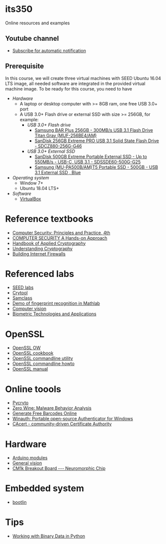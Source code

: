 # its350
Online resources and examples

## Youtube channel
* [Subscribe for automatic notification](https://www.youtube.com/channel/UCjIWgywyl8qMGgxdzTlI63A)

## Prerequisite
In this course, we will create three virtual machines with SEED Ubuntu 16.04 LTS image, all needed software are integrated  in the provided virtual machine image. To be ready for this course, you need to have
* _Hardware_
  * A laptop or desktop computer with >= 8GB ram, one free USB 3.0+ port
  * A USB 3.0+ Flash drive or external SSD with size >= 256GB, for example:
    * _USB 3.0+ Flash drive_
      * [Samsung BAR Plus 256GB - 300MB/s USB 3.1 Flash Drive Titan Gray (MUF-256BE4/AM)](https://www.amazon.com/Samsung-BAR-Plus-32GB-MUF-32BE4/dp/B07BPKL2D2?ref\_=fsclp\_pl\_dp\_2&th=1)
      * [SanDisk 256GB Extreme PRO USB 3.1 Solid State Flash Drive - SDCZ880-256G-G46](https://www.amazon.com/dp/B01N7QDO7M/ref=emc\_b\_5\_t)
    * _USB 3.0+  External SSD_
      * [SanDisk 500GB Extreme Portable External SSD - Up to 550MB/s - USB-C, USB 3.1 - SDSSDE60-500G-G25](https://www.amazon.com/SanDisk-500GB-Extreme-Portable-External/dp/B078SWJ3CF/ref=sr\_1\_1?dchild=1&keywords=SanDisk\+500GB\+Extreme\+Portable\+External\+SSD\+-\+Up\+to\+550MB%2Fs\+-\+USB-C%2C\+USB\+3\.1\+-\+SDSSDE60-500G-G25&qid=1588950864&s=electronics&sr=1-1)
      * [Samsung (MU-PA500B/AM)T5 Portable SSD - 500GB - USB 3.1 External SSD , Blue ](https://www.amazon.com/Samsung-T5-Portable-SSD-MU-PA500B/dp/B073GZBT36?ref\_=fsclp\_pl\_dp\_3&th=1)
* _Operating system_
  * Window 7+ 
  * Ubuntu 18.04 LTS+
* _Software_
  * [VirtualBox](https://www.virtualbox.org/)

# Reference textbooks
* [Computer Security: Principles and Practice, 4th](https://www.pearson.com/us/higher-education/program/Stallings-Computer-Security-Principles-and-Practice-4th-Edition/PGM1805260.html?tab=resources)
* [COMPUTER SECURITY A Hands-on Approach](https://www.handsonsecurity.net/)
* [Handbook of Applied Cryptography](http://cacr.uwaterloo.ca/hac/)
* [Understanding Cryptography](http://www.crypto-textbook.com/)
* [Building Internet Firewalls](https://docstore.mik.ua/orelly/networking/firewall/index.htm)


# Referenced labs
* [SEED labs](https://seedsecuritylabs.org/)
* [Crytool](https://www.cryptool.org/en/)
* [Samclass](https://samsclass.info/)
* [Demo of fingerprint recognition in Mathlab](https://www.mathworks.com/matlabcentral/mlc-downloads/downloads/submissions/16728/versions/5/previews/FingerPrint/html/fingerprint.html)
* [Computer vision](http://www.ece.lsu.edu/gunturk/EE7700/)
* [Biometric Technologies and Applications](https://users.ece.cmu.edu/~jzhu/class/18200/F06/)

# OpenSSL
* [OpenSSL OW](https://wiki.openssl.org/index.php/Main_Page)
* [OpenSSL cookbook](https://www.feistyduck.com/library/openssl-cookbook/online/index.html)
* [OpenSSL commandline utility](https://wiki.openssl.org/index.php/Command_Line_Utilities)
* [OpenSSL commandline howto](https://www.madboa.com/geek/openssl/)
* [OpenSSL manual](https://www.openssl.org/docs/man1.1.0/apps/)

# Online toools
* [Pycryto](https://www.dlitz.net/software/pycrypto/)
* [Zero Wine: Malware Behavior Analysis](http://zerowine.sourceforge.net/)
* [Generate Free Barcodes Online](https://barcode.tec-it.com/en)
* [Winauth: Portable open-source Authenticator for Windows](https://winauth.github.io/winauth/)
* [CAcert - community-driven Certificate Authority](http://www.cacert.org/)

# Hardware
* [Arduino modules](https://store.arduino.cc/usa/arduino/boards-modules)
* [General vision](https://www.general-vision.com/)
* [CM1k Breakout Board --- Neuromorphic Chip](https://www.openhardware.io/view/208/CM1k-Breakout-Board-Neuromorphic-Chip)

# Embedded system
* [bootlin](https://bootlin.com/)

# Tips
* [Working with Binary Data in Python](https://www.devdungeon.com/content/working-binary-data-python)